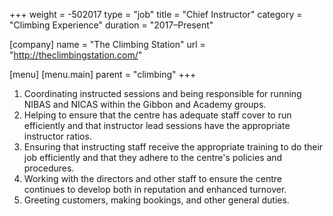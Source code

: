 +++
weight = -502017
type = "job"
title = "Chief Instructor"
category = "Climbing Experience"
duration = "2017–Present"

[company]
  name = "The Climbing Station"
  url = "http://theclimbingstation.com/"

[menu]
  [menu.main]
    parent = "climbing"
+++

1. Coordinating instructed sessions and being responsible for running NIBAS and NICAS within the Gibbon and Academy groups.
2. Helping to ensure that the centre has adequate staff cover to run efficiently and that instructor lead sessions have the appropriate instructor ratios.
3. Ensuring that instructing staff receive the appropriate training to do their job efficiently and that they adhere to the centre's policies and procedures.
4. Working with the directors and other staff to ensure the centre continues to develop both in reputation and enhanced turnover.
5. Greeting customers, making bookings, and other general duties.
